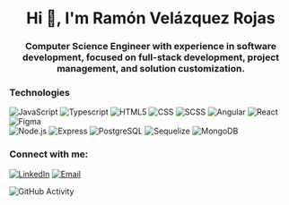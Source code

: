<h1 align="center">Hi 👋, I'm Ramón Velázquez Rojas</h1>
<h3 align="center">Computer Science Engineer with experience in software development, focused on full-stack development, project management, and solution customization.</h3>
 
### Technologies
  ![JavaScript](https://img.shields.io/badge/-JavaScript-333333?style=flat&logo=javascript)
  ![Typescript](https://img.shields.io/badge/-Typescript-333333?style=flat&logo=typescript)
  ![HTML5](https://img.shields.io/badge/-HTML5-333333?style=flat&logo=HTML5)
  ![CSS](https://img.shields.io/badge/-CSS-333333?style=flat&logo=CSS3&logoColor=1572B6)
  ![SCSS](https://img.shields.io/badge/-SCSS-333333?style=flat&logo=SASS&logoColor=CE6B9E)
  ![Angular](https://img.shields.io/badge/-Angular-333333?style=flat&logo=angular)
  ![React](https://img.shields.io/badge/-React-333333?style=flat&logo=react)
  ![Figma](https://img.shields.io/badge/-Figma-333333?style=flat&logo=figma)
  <br/>
  ![Node.js](https://img.shields.io/badge/-Node.js-333333?style=flat&logo=node.js)
  ![Express](https://img.shields.io/badge/-Express-333333?style=flat&logo=express)
  ![PostgreSQL](https://img.shields.io/badge/-PostgreSQL-333333?style=flat&logo=postgresql)
  ![Sequelize](https://img.shields.io/badge/-Sequelize-333333?style=flat&logo=sequelize)
  ![MongoDB](https://img.shields.io/badge/-MongoDB-333333?style=flat&logo=MongoDB)


<h3 align="left">Connect with me:</h3>
<p align="left"> 
  <a href="https://www.linkedin.com/in/ram%C3%B3n-vel%C3%A1zquez-rojas/"><img alt="LinkedIn" src="https://img.shields.io/badge/LinkedIn-Ramon%20Velazquez%20Rojas-blue?style=flat-square&logo=linkedin"></a>
  <a href="rojasramonvelazquez@gmail.com"><img alt="Email" src="https://img.shields.io/badge/Gmail-rojasramonvelazquez@gmail.com-blue?style=flat-square&logo=gmail"></a>  
</p>

![GitHub Activity](https://github-readme-stats.vercel.app/api?username=mauro069&show_icons=true)
